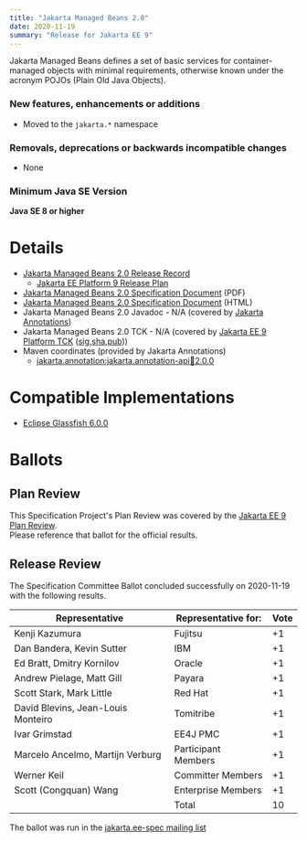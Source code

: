 ```yaml
---
title: "Jakarta Managed Beans 2.0"
date: 2020-11-19
summary: "Release for Jakarta EE 9"
---
```

Jakarta Managed Beans defines a set of basic services for container-managed objects
with minimal requirements, otherwise known under the acronym POJOs (Plain Old Java Objects).

### New features, enhancements or additions
<!-- List here -->
* Moved to the `jakarta.*` namespace

### Removals, deprecations or backwards incompatible changes
<!-- List here -->
* None

### Minimum Java SE Version
<!-- Specify the minimum required Java SE version for this specification -->
**Java SE 8 or higher**

# Details

* [Jakarta Managed Beans 2.0 Release Record](https://projects.eclipse.org/projects/ee4j.jakartaee-platform/releases/managed-beans-2.0)
  * [Jakarta EE Platform 9 Release Plan](https://jakartaee.github.io/platform/jakartaee9/JakartaEE9ReleasePlan)
* [Jakarta Managed Beans 2.0 Specification Document](./jakarta-managed-beans-spec-2.0.pdf) (PDF)
* [Jakarta Managed Beans 2.0 Specification Document](./jakarta-managed-beans-spec-2.0.html) (HTML)
* Jakarta Managed Beans 2.0 Javadoc - N/A (covered by [Jakarta Annotations](https://jakarta.ee/specifications/annotations/2.0/))
* Jakarta Managed Beans 2.0 TCK - N/A  (covered by [Jakarta EE 9 Platform TCK](https://download.eclipse.org/jakartaee/platform/9/jakarta-jakartaeetck-9.0.0.zip) ([sig](https://download.eclipse.org/jakartaee/platform/9/jakarta-jakartaeetck-9.0.0.zip.sig),[sha](https://download.eclipse.org/jakartaee/platform/9/jakarta-jakartaeetck-9.0.0.zip.sha256),[pub](https://jakarta.ee/specifications/jakartaee-spec-committee.pub)))
* Maven coordinates (provided by Jakarta Annotations)
  * [jakarta.annotation:jakarta.annotation-api:jar:2.0.0](https://search.maven.org/artifact/jakarta.annotation/jakarta.annotation-api/2.0.0/jar)

# Compatible Implementations

* [Eclipse Glassfish 6.0.0](https://projects.eclipse.org/projects/ee4j.glassfish/downloads)

# Ballots

## Plan Review

[//]: # (For Jakarta EE 9, the Platform Plan Review covered 95% of the Specification Projects.  For those Projects, just use the following statement in this Plan Review section:)

This Specification Project's Plan Review was covered by the [Jakarta EE 9 Plan Review](https://jakarta.ee/specifications/platform/9/).  
Please reference that ballot for the official results.

[//]: # (If your Project was required to do a standalone Plan Review...  You'll need to perform an official Plan Review ballot and record the results here.)

## Release Review

The Specification Committee Ballot concluded successfully on 2020-11-19 with the following results.

| Representative                                 | Representative for: | Vote |
|------------------------------------------------|---------------------|------|
| Kenji Kazumura	                             | Fujitsu	           |+1 |
| Dan Bandera, Kevin Sutter                      |	IBM	               |+1 |
| Ed Bratt, Dmitry Kornilov	                     | Oracle              |+1 |
| Andrew Pielage, Matt Gill                      |	Payara	           |+1 |
| Scott Stark, Mark Little	                     | Red Hat	           |+1 |
| David Blevins, Jean-Louis Monteiro             |	Tomitribe	       |+1 |
| Ivar Grimstad	                                 | EE4J PMC	           |+1 |
| Marcelo Ancelmo, Martijn Verburg	             |Participant Members  |+1 |
| Werner Keil	                                 |Committer Members	   |+1 |
| Scott (Congquan) Wang	                         |Enterprise Members   |+1 |
|                                                | Total               | 10  |

The ballot was run in the [jakarta.ee-spec mailing list](https://www.eclipse.org/lists/jakarta.ee-spec/msg01267.html)
